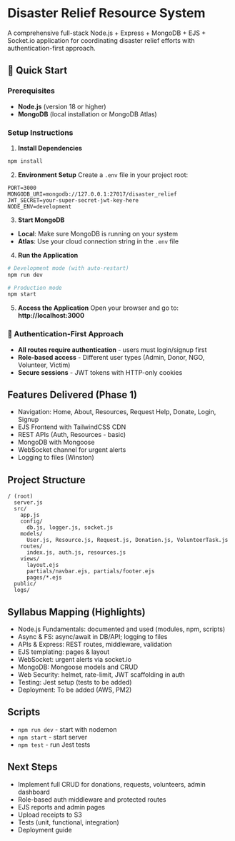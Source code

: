 # Disaster Relief Resource System

A comprehensive full-stack Node.js + Express + MongoDB + EJS + Socket.io application for coordinating disaster relief efforts with authentication-first approach.

## 🚀 Quick Start

### Prerequisites
- **Node.js** (version 18 or higher)
- **MongoDB** (local installation or MongoDB Atlas)

### Setup Instructions

1. **Install Dependencies**
```bash
npm install
```

2. **Environment Setup**
Create a `.env` file in your project root:
```env
PORT=3000
MONGODB_URI=mongodb://127.0.0.1:27017/disaster_relief
JWT_SECRET=your-super-secret-jwt-key-here
NODE_ENV=development
```

3. **Start MongoDB**
- **Local**: Make sure MongoDB is running on your system
- **Atlas**: Use your cloud connection string in the `.env` file

4. **Run the Application**
```bash
# Development mode (with auto-restart)
npm run dev

# Production mode
npm start
```

5. **Access the Application**
Open your browser and go to: **http://localhost:3000**

### 🔐 Authentication-First Approach
- **All routes require authentication** - users must login/signup first
- **Role-based access** - Different user types (Admin, Donor, NGO, Volunteer, Victim)
- **Secure sessions** - JWT tokens with HTTP-only cookies

## Features Delivered (Phase 1)
- Navigation: Home, About, Resources, Request Help, Donate, Login, Signup
- EJS Frontend with TailwindCSS CDN
- REST APIs (Auth, Resources - basic)
- MongoDB with Mongoose
- WebSocket channel for urgent alerts
- Logging to files (Winston)

## Project Structure
```
/ (root)
  server.js
  src/
    app.js
    config/
      db.js, logger.js, socket.js
    models/
      User.js, Resource.js, Request.js, Donation.js, VolunteerTask.js
    routes/
      index.js, auth.js, resources.js
    views/
      layout.ejs
      partials/navbar.ejs, partials/footer.ejs
      pages/*.ejs
  public/
  logs/
```

## Syllabus Mapping (Highlights)
- Node.js Fundamentals: documented and used (modules, npm, scripts)
- Async & FS: async/await in DB/API; logging to files
- APIs & Express: REST routes, middleware, validation
- EJS templating: pages & layout
- WebSocket: urgent alerts via socket.io
- MongoDB: Mongoose models and CRUD
- Web Security: helmet, rate-limit, JWT scaffolding in auth
- Testing: Jest setup (tests to be added)
- Deployment: To be added (AWS, PM2)

## Scripts
- `npm run dev` - start with nodemon
- `npm start` - start server
- `npm test` - run Jest tests

## Next Steps
- Implement full CRUD for donations, requests, volunteers, admin dashboard
- Role-based auth middleware and protected routes
- EJS reports and admin pages
- Upload receipts to S3
- Tests (unit, functional, integration)
- Deployment guide

